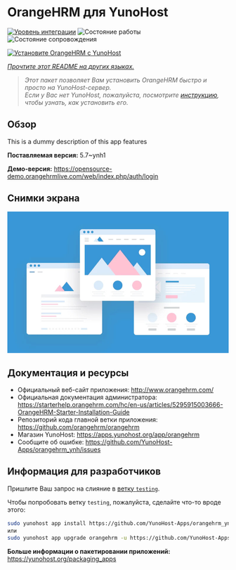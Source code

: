 <!--
Важно: этот README был автоматически сгенерирован <https://github.com/YunoHost/apps/tree/master/tools/readme_generator>
Он НЕ ДОЛЖЕН редактироваться вручную.
-->

# OrangeHRM для YunoHost

[![Уровень интеграции](https://apps.yunohost.org/badge/integration/orangehrm)](https://ci-apps.yunohost.org/ci/apps/orangehrm/)
![Состояние работы](https://apps.yunohost.org/badge/state/orangehrm)
![Состояние сопровождения](https://apps.yunohost.org/badge/maintained/orangehrm)

[![Установите OrangeHRM с YunoHost](https://install-app.yunohost.org/install-with-yunohost.svg)](https://install-app.yunohost.org/?app=orangehrm)

*[Прочтите этот README на других языках.](./ALL_README.md)*

> *Этот пакет позволяет Вам установить OrangeHRM быстро и просто на YunoHost-сервер.*  
> *Если у Вас нет YunoHost, пожалуйста, посмотрите [инструкцию](https://yunohost.org/install), чтобы узнать, как установить его.*

## Обзор

This is a dummy description of this app features


**Поставляемая версия:** 5.7~ynh1

**Демо-версия:** <https://opensource-demo.orangehrmlive.com/web/index.php/auth/login>

## Снимки экрана

![Снимок экрана OrangeHRM](./doc/screenshots/example.jpg)

## Документация и ресурсы

- Официальный веб-сайт приложения: <http://www.orangehrm.com/>
- Официальная документация администратора: <https://starterhelp.orangehrm.com/hc/en-us/articles/5295915003666-OrangeHRM-Starter-Installation-Guide>
- Репозиторий кода главной ветки приложения: <https://github.com/orangehrm/orangehrm>
- Магазин YunoHost: <https://apps.yunohost.org/app/orangehrm>
- Сообщите об ошибке: <https://github.com/YunoHost-Apps/orangehrm_ynh/issues>

## Информация для разработчиков

Пришлите Ваш запрос на слияние в [ветку `testing`](https://github.com/YunoHost-Apps/orangehrm_ynh/tree/testing).

Чтобы попробовать ветку `testing`, пожалуйста, сделайте что-то вроде этого:

```bash
sudo yunohost app install https://github.com/YunoHost-Apps/orangehrm_ynh/tree/testing --debug
или
sudo yunohost app upgrade orangehrm -u https://github.com/YunoHost-Apps/orangehrm_ynh/tree/testing --debug
```

**Больше информации о пакетировании приложений:** <https://yunohost.org/packaging_apps>
